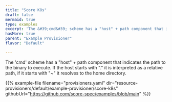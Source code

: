 ```yaml
---
title: "Score K8s"
draft: false
mermaid: true
type: examples
excerpt: 'The &#39;cmd&#39; scheme has a "host" + path component that indicates the path to the binary to execute. If the host starts with "." it is interpreted as a relative path, if it starts with "~" it resolves to the home directory.'
hasMore: true
parent: "Example Provisioner"
flavor: "Default"

---
```


The 'cmd' scheme has a "host" + path component that indicates the path to the binary to execute. If the host starts with "." it is interpreted as a relative path, if it starts with "~" it resolves to the home directory.

{{% example-file filename="provisioners.yaml" dir="resource-provisioners/default/example-provisioner/score-k8s" githubUrl="https://github.com/score-spec/examples/blob/main" %}}
